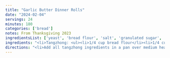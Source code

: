 ```yaml
---
title: "Garlic Butter Dinner Rolls"
date: "2024-02-04"
servings: 24
minutes: 180
categories: ['bread']
notes: From Thanksgiving 2023
ingredientsList: ['yeast', 'bread flour', 'salt', 'granulated sugar', 'egg', 'milk', 'garlic', 'butter']
ingredients: "<li>Tangzhong: <ul><li>1/4 cup bread flour</li><li>1/4 cup water</li><li>1/2 cup whole milk</li></ul></li><li>Yeast Mixture: <ul><li>2 tbsp active dry yeast</li><li>1 cup warm (90F) whole milk</li></ul></li><li>Bread: <ul><li>640g bread flour</li><li>1 1/2 tsp sea salt</li><li>1/2 cup granulated sugar</li><li>2 eggs, room temperature</li><li>6 tbsp unsalted butter, softened</li></ul></li><li>Egg Wash: <ul><li>1 egg</li><li>2 tbsp whole milk</li></ul></li><li>Garlic Butter: <ul><li>1 tbsp minced garlic</li><li>4 tbsp unsalted butter</li></ul></li>"
directions: "<li>Add all tangzhong ingredients in a pan over medium heat. Cook, constantly whisking, until it becomes a thick smooth paste. Remove from heat and let cool to room temperature.</li><li>While the tangzhong cools, mix yeast and warm milk together in a small bowl. Let bloom at room temperature for 10 minutes.</li><li>In the meantime, combine flour, salt, and sugar in a stand mixer bowl. Add in the bloomed yeast mixture, the cooled tangzhong mix, and the 2 room temperature eggs. Mix on low speed, scraping the sides occasionally.</li><li>When dough starts coming together, increase speed to medium-low. Gradually add butter, a tablespoon at a time, until incorporated and nothing sticks to the sides (about 5-7 minutes).</li><li>Dump dough onto an unfloured counter top, divide into two pieces, and roll each into a tight ball. Place dough into two lightly greased bowls, cover with damp towels, and let rise at room temperature until doubled in size, for about one hour.</li><li>Lightly grease two 9x13 inch baking dishes. Punch dough down and dump onto an unfloured counter top, and divide into 12 equal pieces. Roll each dough piece into a small tight ball, then place into the baking dish in two 3x4 matrices. Cover with damp towels and let proof again for another 1 hour.</li><li>Preheat oven to 350F. Mix together the egg wash ingredients, then brush onto the risen rolls. Bake for 25 minutes or until golden brown on top.</li><li>While the rolls bake, cook together the garlic and butter in a small saucepan over medium heat until garlic is lightly golden and butter is melted, about 5 minutes.</li><li>Remove buns from oven and immediately brush with garlic butter and flaky salt. Serve warm!</li>"
---
```

